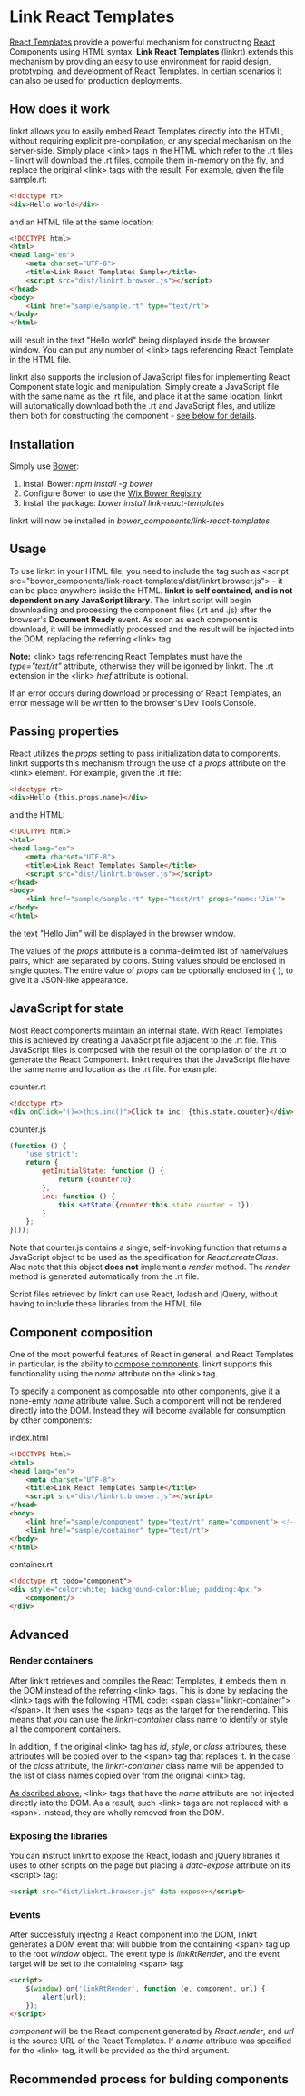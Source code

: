 # Link React Templates

[React Templates](https://github.com/wix/react-templates) provide a powerful mechanism for constructing [React](http://facebook.github.io/react/index.html) Components using HTML syntax. **Link React Templates** (linkrt) extends this mechanism by providing an easy to use environment for rapid design, prototyping, and development of React Templates. In certian scenarios it can also be used for production deployments.

## How does it work
linkrt allows you to easily embed React Templates directly into the HTML, without requiring explicit pre-compilation, or any special mechanism on the server-side. Simply place &lt;link&gt; tags in the HTML which refer to the .rt files - linkrt will download the .rt files, compile them in-memory on the fly, and replace the original &lt;link&gt; tags with the result. For example, given the file sample.rt:

```html
<!doctype rt>
<div>Hello world</div>
```
and an HTML file at the same location:

```html
<!DOCTYPE html>
<html>
<head lang="en">
    <meta charset="UTF-8">
    <title>Link React Templates Sample</title>
    <script src="dist/linkrt.browser.js"></script>
</head>
<body>
    <link href="sample/sample.rt" type="text/rt">
</body>
</html>
```
will result in the text "Hello world" being displayed inside the browser window. You can put any number of &lt;link&gt; tags referencing React Template in the HTML file.

linkrt also supports the inclusion of JavaScript files for implementing React Component state logic and manipulation. Simply create a JavaScript file with the same name as the .rt file, and place it at the same location. linkrt will automatically download both the .rt and JavaScript files, and utilize them both for constructing the component - [see below for details](#javascript-for-state).

## Installation
Simply use [Bower](http://bower.io/):

1. Install Bower: *npm install -g bower*
2. Configure Bower to use the [Wix Bower Registry](http://kb.wixpress.com/display/dashboard/Creating+a+bower+component)
2. Install the package: *bower install link-react-templates*

linkrt will now be installed in *bower_components/link-react-templates*.

## Usage
To use linkrt in your HTML file, you need to include the tag such as &lt;script src="bower_components/link-react-templates/dist/linkrt.browser.js"&gt; - it can be place anywhere inside the HTML. **linkrt is self contained, and is not dependent on any JavaScript library**. The linkrt script will begin downloading and processing the component files (.rt and .js) after the browser's **Document Ready** event. As soon as each component is download, it will be immediatly processed and the result will be injected into the DOM, replacing the referring &lt;link&gt; tag.

**Note:** &lt;link&gt; tags referrencing React Templates must have the *type="text/rt"* attribute, otherwise they will be igonred by linkrt. The .rt extension in the &lt;link&gt; *href* attribute is optional.

If an error occurs during download or processing of React Templates, an error message will be written to the browser's Dev Tools Console.

## Passing properties
React utilizes the *props* setting to pass initialization data to components. linkrt supports this mechanism through the use of a *props* attribute on the &lt;link&gt; element. For example, given the .rt file:

```html
<!doctype rt>
<div>Hello {this.props.name}</div>
```
and the HTML:

```html
<!DOCTYPE html>
<html>
<head lang="en">
    <meta charset="UTF-8">
    <title>Link React Templates Sample</title>
    <script src="dist/linkrt.browser.js"></script>
</head>
<body>
    <link href="sample/sample.rt" type="text/rt" props="name:'Jim'">
</body>
</html>
```
the text "Hello Jim" will be displayed in the browser window.

The values of the *props* attribute is a comma-delimited list of name/values pairs, which are separated by colons. String values should be enclosed in single quotes. The entire value of *props* can be optionally enclosed in { }, to give it a JSON-like appearance.

## JavaScript for state
Most React components maintain an internal state. With React Templates this is achieved by creating a JavaScript file adjacent to the .rt file. This JavaScript files is composed with the result of the compilation of the .rt to generate the React Component. linkrt requires that the JavaScript file have the same name and location as the .rt file. For example:

counter.rt
```html
<!doctype rt>
<div onClick="()=>this.inc()">Click to inc: {this.state.counter}</div>
```

counter.js
```javascript
(function () {
	'use strict';
	return {
		getInitialState: function () {
			return {counter:0};
		},
		inc: function () {
			this.setState({counter:this.state.counter + 1});
		}
	};
}());
```
Note that counter.js contains a single, self-invoking function that returns a JavaScript object to be used as the specification for *React.createClass*. Also note that this object **does not** implement a *render* method. The *render* method is generated automatically from the .rt file.

Script files retrieved by linkrt can use React, lodash and jQuery, without having to include these libraries from the HTML file.

## Component composition
One of the most powerful features of React in general, and React Templates in particular, is the ability to [compose components](https://github.com/wix/react-templates#doctype-rt-require-dependencies-and-calling-other-components). linkrt supports this functionality using the *name* attribute on the &lt;link&gt; tag.

To specify a component as composable into other components, give it a none-emty *name* attribute value. Such a component will not be rendered directly into the DOM. Instead they will become available for consumption by other components:

index.html
```html
<!DOCTYPE html>
<html>
<head lang="en">
    <meta charset="UTF-8">
    <title>Link React Templates Sample</title>
    <script src="dist/linkrt.browser.js"></script>
</head>
<body>
    <link href="sample/component" type="text/rt" name="component"> <!-- not displayed directly -->
    <link href="sample/container" type="text/rt">
</body>
</html>
```
container.rt
```html
<!doctype rt todo="component">
<div style="color:white; background-color:blue; padding:4px;">
    <component/>
</div>
```

## Advanced

### Render containers
After linkrt retrieves and compiles the React Templates, it embeds them in the DOM instead of the referring &lt;link&gt; tags. This is done by replacing the &lt;link&gt; tags with the following HTML code: &lt;span class="linkrt-container"&gt;&lt;/span&gt;. It then uses the &lt;span&gt; tags as the target for the rendering. This means that you can use the *linkrt-container* class name to identify or style all the component containers.

In addition, if the original &lt;link&gt; tag has *id*, *style*, or *class* attributes, these attributes will be copied over to the &lt;span&gt; tag that replaces it. In the case of the *class* attribute, the *linkrt-container* class name will be appended to the list of class names copied over from the original &lt;link&gt; tag.

[As dscribed above](#component-composition), &lt;link&gt; tags that have the *name* attribute are not injected directly into the DOM. As a result, such &lt;link&gt; tags are not replaced with a &lt;span&gt;. Instead, they are wholly removed from the DOM.

### Exposing the libraries
You can instruct linkrt to expose the React, lodash and jQuery libraries it uses to other scripts on the page but placing a *data-expose* attribute on its &lt;script&gt; tag:

```html
<script src="dist/linkrt.browser.js" data-expose></script>
```

### Events
After successfuly injectng a React component into the DOM, linkrt generates a DOM event that will bubble from the containing &lt;span&gt; tag up to the root *window* object. The event type is *linkRtRender*, and the event target will be set to the containing &lt;span&gt; tag:

```html
<script>
    $(window).on('linkRtRender', function (e, component, url) {
        alert(url);
    });
</script>
```
*component* will be the React component generated by *React.render*, and *url* is the source URL of the React Templates. If a *name* attribute was specified for the &lt;link&gt; tag, it will be provided as the third argument.

## Recommended process for bulding components
